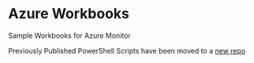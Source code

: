 # Azure Workbooks

Sample Workbooks for Azure Monitor

Previously Published PowerShell Scripts have been moved to a [new repo](https://github.com/chrislittle/Scripts)






